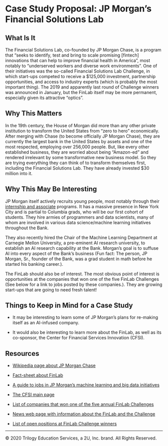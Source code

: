 # Case Study Proposal: JP Morgan’s Financial Solutions Lab

## What Is It

The Financial Solutions Lab, co-founded by JP Morgan Chase, is a program that “seeks to identify, test and bring to scale promising [fintech] innovations that can help to improve financial health in America”, most notably to “underserved workers and diverse work environments”. One of their initiatives was the so-called Financial Solutions Lab Challenge, in which start-ups competed to receive a $125,000 investment, partnership opportunities, and access to industry experts (which is probably the most important thing). The 2019 and apparently last round of Challenge winners was announced in January, but the FinLab itself may be more permanent, especially given its attractive “optics”.

## Why This Matters

In the 19th century, the House of Morgan did more than any other private institution to transform the United States from “zero to hero” economically. After merging with Chase (to become officially JP Morgan Chase), they are currently the largest bank in the United States by assets and one of the most respected, employing over 256,000 people. But, like every other established business, they are worried about being “Amazon-ed” and rendered irrelevant by some transformative new business model. So they are trying everything they can think of to transform themselves first, including the Financial Solutions Lab. They have already invested $30 million into it.

## Why This May Be Interesting

JP Morgan itself actively recruits young people, most notably through their [internship and associate](https://careers.jpmorgan.com/us/en/students/programs?) programs. It has a massive presence in New York City and is partial to Columbia grads, who will be our first cohort of students. They hire armies of programmers and data scientists, many of whom are involved in various data science/machine learning initiatives throughout the Bank.

They also recently hired the Chair of the Machine Learning Department at Carnegie Mellon University, a pre-eminent AI research university, to establish an AI research capability at the Bank. Morgan’s goal is to suffuse AI into every aspect of the Bank’s business (Fun fact: The person, JP Morgan, Sr., founder of the Bank, was a grad student in math before he started his banking career.).

The FinLab should also be of interest. The most obvious point of interest is opportunities at the companies that won one of the five FinLab Challenges (See below for a link to jobs posted by these companies.). They are growing start-ups that are going to need fresh talent!

## Things to Keep in Mind for a Case Study

* It may be interesting to learn some of JP Morgan’s plans for re-making itself as an AI-infused company.

* It would also be interesting to learn more about the FinLab, as well as its co-sponsor, the Center for Financial Services Innovation (CFSI).

## Resources

* [Wikipedia page about JP Morgan Chase](https://en.wikipedia.org/wiki/JPMorgan_Chase)

* [Fact-sheet about FinLab](https://www.jpmorganchase.com/corporate/Corporate-Responsibility/document/final_%202015-lab-)

* [A guide to jobs in JP Morgan’s machine learning and big data initiatives](https://news.efinancialcareers.com/uk-en/285249/machine-learning-and-big-data-j-p-morgan)

* [The CFSI main page](https://cfsinnovation.org/?utm_source=press-release&utm_campaign=workplace-challenge)

* [List of companies that won one of the five annual FinLab Challenges](http://finlab.cfsinnovation.com/companies/)

* [News web page with information about the FinLab and the Challenge](https://www.businesswire.com/news/home/20181010005406/en/Financial-Solutions-Lab-Launches-Year-Five-Competition-Support)

* [List of open positions at FinLab Challenge winners](http://finlab.cfsinnovation.com/engage)

---
© 2020 Trilogy Education Services, a 2U, Inc. brand. All Rights Reserved.
